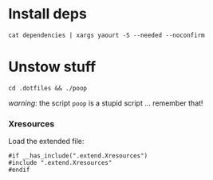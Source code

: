 # Install deps

	cat dependencies | xargs yaourt -S --needed --noconfirm

# Unstow stuff

	cd .dotfiles && ./poop

*warning*: the script `poop` is a stupid script ... remember that!

### Xresources

Load the extended file:

	#if __has_include(".extend.Xresources")
	#include ".extend.Xresources"
	#endif

